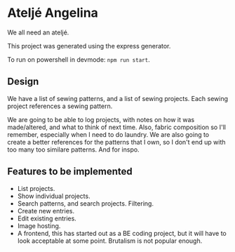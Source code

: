 # Ateljé Angelina

We all need an ateljé.

This project was generated using the express generator.

To run on powershell in devmode:
`npm run start`.

## Design

We have a list of sewing patterns, and a list of sewing projects. Each sewing project references a sewing pattern.

We are going to be able to log projects, with notes on how it was made/altered, and what to think of next time. Also, fabric composition so I'll remember, especially when I need to do laundry.
We are also going to create a better references for the patterns that I own, so I don't end up with too many too similare patterns. And for inspo.

## Features to be implemented

- List projects.
- Show individual projects.
- Search patterns, and search projects. Filtering.
- Create new entries.
- Edit existing entries.
- Image hosting.
- A frontend, this has started out as a BE coding project, but it will have to look acceptable at some point. Brutalism is not popular enough.
